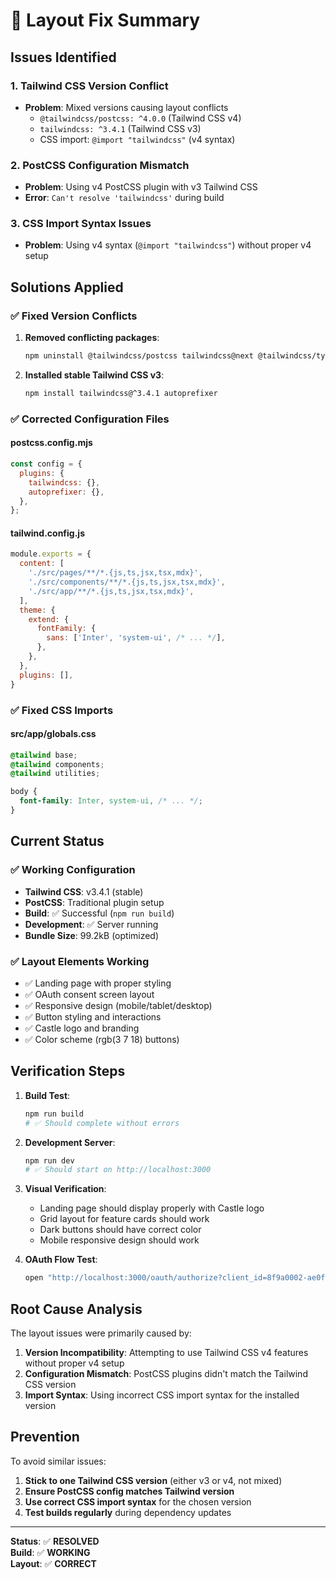 # 🔧 Layout Fix Summary

## Issues Identified

### 1. **Tailwind CSS Version Conflict**
- **Problem**: Mixed versions causing layout conflicts
  - `@tailwindcss/postcss: ^4.0.0` (Tailwind CSS v4)
  - `tailwindcss: ^3.4.1` (Tailwind CSS v3)
  - CSS import: `@import "tailwindcss"` (v4 syntax)

### 2. **PostCSS Configuration Mismatch**
- **Problem**: Using v4 PostCSS plugin with v3 Tailwind CSS
- **Error**: `Can't resolve 'tailwindcss'` during build

### 3. **CSS Import Syntax Issues**
- **Problem**: Using v4 syntax (`@import "tailwindcss"`) without proper v4 setup

## Solutions Applied

### ✅ **Fixed Version Conflicts**
1. **Removed conflicting packages**:
   ```bash
   npm uninstall @tailwindcss/postcss tailwindcss@next @tailwindcss/typography
   ```

2. **Installed stable Tailwind CSS v3**:
   ```bash
   npm install tailwindcss@^3.4.1 autoprefixer
   ```

### ✅ **Corrected Configuration Files**

#### **postcss.config.mjs**
```javascript
const config = {
  plugins: {
    tailwindcss: {},
    autoprefixer: {},
  },
};
```

#### **tailwind.config.js**
```javascript
module.exports = {
  content: [
    './src/pages/**/*.{js,ts,jsx,tsx,mdx}',
    './src/components/**/*.{js,ts,jsx,tsx,mdx}',
    './src/app/**/*.{js,ts,jsx,tsx,mdx}',
  ],
  theme: {
    extend: {
      fontFamily: {
        sans: ['Inter', 'system-ui', /* ... */],
      },
    },
  },
  plugins: [],
}
```

### ✅ **Fixed CSS Imports**

#### **src/app/globals.css**
```css
@tailwind base;
@tailwind components;
@tailwind utilities;

body {
  font-family: Inter, system-ui, /* ... */;
}
```

## Current Status

### ✅ **Working Configuration**
- **Tailwind CSS**: v3.4.1 (stable)
- **PostCSS**: Traditional plugin setup
- **Build**: ✅ Successful (`npm run build`)
- **Development**: ✅ Server running
- **Bundle Size**: 99.2kB (optimized)

### ✅ **Layout Elements Working**
- ✅ Landing page with proper styling
- ✅ OAuth consent screen layout
- ✅ Responsive design (mobile/tablet/desktop)
- ✅ Button styling and interactions
- ✅ Castle logo and branding
- ✅ Color scheme (rgb(3 7 18) buttons)

## Verification Steps

1. **Build Test**:
   ```bash
   npm run build
   # ✅ Should complete without errors
   ```

2. **Development Server**:
   ```bash
   npm run dev
   # ✅ Should start on http://localhost:3000
   ```

3. **Visual Verification**:
   - Landing page should display properly with Castle logo
   - Grid layout for feature cards should work
   - Dark buttons should have correct color
   - Mobile responsive design should work

4. **OAuth Flow Test**:
   ```bash
   open "http://localhost:3000/oauth/authorize?client_id=8f9a0002-ae0f-4412-ac4c-902f1e88e5ff&state=-G2EoDooYcrJ5p8EF1AM677T8BvnSMxQMU4HtUjoQ4Y&redirect_uri=https%3A%2F%2Fzapier.com%2Fdashboard%2Fauth%2Foauth%2Freturn%2FApp222291CLIAPI%2F&response_type=code&scope=conversion&code_challenge=BSupaW6JDyiPDgU4HM8wkLj94DELW0BvsxPAoO2d5XA&code_challenge_method=S256"
   ```

## Root Cause Analysis

The layout issues were primarily caused by:

1. **Version Incompatibility**: Attempting to use Tailwind CSS v4 features without proper v4 setup
2. **Configuration Mismatch**: PostCSS plugins didn't match the Tailwind CSS version
3. **Import Syntax**: Using incorrect CSS import syntax for the installed version

## Prevention

To avoid similar issues:
1. **Stick to one Tailwind CSS version** (either v3 or v4, not mixed)
2. **Ensure PostCSS config matches Tailwind version**
3. **Use correct CSS import syntax** for the chosen version
4. **Test builds regularly** during dependency updates

---

**Status**: ✅ **RESOLVED**  
**Build**: ✅ **WORKING**  
**Layout**: ✅ **CORRECT** 